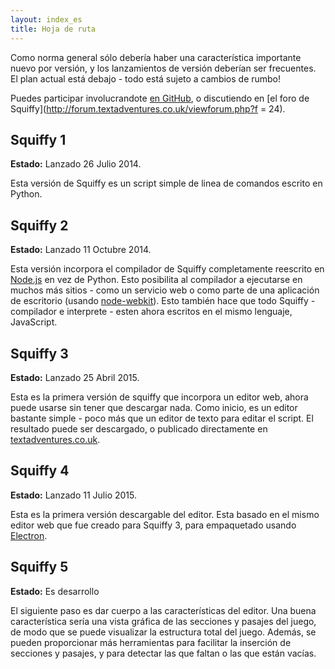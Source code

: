 ```yaml
---
layout: index_es
title: Hoja de ruta
---
```


Como norma general s&oacute;lo deber&iacute;a haber una caracter&iacute;stica importante nuevo por versi&oacute;n, y los lanzamientos de versi&oacute;n deber&iacute;an ser frecuentes. El plan actual est&aacute; debajo - todo est&aacute; sujeto a cambios de rumbo!

Puedes participar involucrandote [en GitHub](https://github.com/textadventures/squiffy), o discutiendo en [el foro de Squiffy](http://forum.textadventures.co.uk/viewforum.php?f = 24).

## Squiffy 1

**Estado:** Lanzado 26 Julio 2014.

Esta versi&oacute;n de Squiffy es un script simple de linea de comandos escrito en Python.

## Squiffy 2

**Estado:** Lanzado 11 Octubre 2014.

Esta versi&oacute;n incorpora el compilador de Squiffy completamente reescrito en [Node.js](http://nodejs.org/) en vez de Python. Esto posibilita al compilador a ejecutarse en muchos m&aacute;s sitios - como un servicio web o como parte de una aplicaci&oacute;n de escritorio (usando [node-webkit](https://github.com/rogerwang/node-webkit)). Esto tambi&eacute;n hace que todo Squiffy - compilador e interprete - esten ahora escritos en el mismo lenguaje, JavaScript.

## Squiffy 3

**Estado:** Lanzado 25 Abril 2015.

Esta es la primera versi&oacute;n de squiffy que incorpora un editor web, ahora puede usarse sin tener que descargar nada. Como inicio, es un editor bastante simple - poco m&aacute;s que un editor de texto para editar el script. El resultado puede ser descargado, o publicado directamente en [textadventures.co.uk](http://textadventures.co.uk/).

## Squiffy 4

**Estado:** Lanzado 11 Julio 2015.

Esta es la primera versi&oacute;n descargable del editor. Esta basado en el mismo editor web que fue creado para Squiffy 3, para empaquetado usando [Electron](http://electron.atom.io/).

## Squiffy 5

**Estado:** Es desarrollo

El siguiente paso es dar cuerpo a las caracter&iacute;sticas del editor. Una buena caracter&iacute;stica ser&iacute;a una vista gr&aacute;fica de las secciones y pasajes del juego, de modo que se puede visualizar la estructura total del juego. Adem&aacute;s, se pueden proporcionar m&aacute;s herramientas para facilitar la inserci&oacute;n de secciones y pasajes, y para detectar las que faltan o las que est&aacute;n vac&iacute;as.